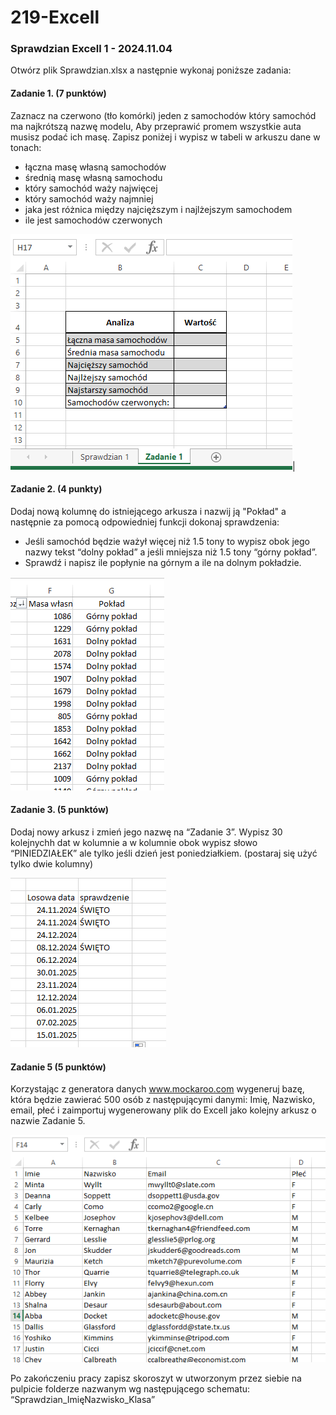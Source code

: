 # 219-Excell

### Sprawdzian Excell 1 - 2024.11.04

Otwórz plik Sprawdzian.xlsx a następnie wykonaj poniższe zadania:

#### Zadanie 1. (7 punktów)
Zaznacz na czerwono (tło komórki) jeden z samochodów który samochód ma najkrótszą nazwę modelu,
Aby przeprawić promem wszystkie auta musisz podać ich masę. Zapisz poniżej i wypisz w tabeli w arkuszu dane w tonach:
- łączna masę własną samochodów
- średnią masę własną samochodu
- który samochód waży najwięcej
- który samochód waży najmniej
- jaka jest różnica między najcięższym i najlżejszym samochodem
- ile jest samochodów czerwonych

![Zadanie 1](Zadanie1.PNG)|



#### Zadanie 2. (4 punkty)
Dodaj nową kolumnę do istniejącego arkusza i nazwij ją "Pokład" a następnie za pomocą odpowiedniej funkcji dokonaj sprawdzenia: 
- Jeśli samochód będzie ważył więcej niż 1.5 tony to wypisz obok jego nazwy tekst “dolny pokład” a jeśli mniejsza niż 1.5 tony “górny pokład”.
- Sprawdź i napisz ile popłynie na górnym a ile na dolnym pokładzie.

![Zadanie 2](Zadanie2.PNG)

#### Zadanie 3. (5 punktów)

Dodaj nowy arkusz i zmień jego nazwę na “Zadanie 3”. Wypisz 30 kolejnychh dat w kolumnie a w kolumnie obok wypisz słowo “PINIEDZIAŁEK” ale tylko jeśli dzień jest poniedziałkiem. (postaraj się użyć tylko dwie kolumny)

![Zadanie 3](Zadanie3.PNG)
<!--
#### Zadanie 4 (7 punktów)

W arkuszu 4 wygeneruj przy pomocy formuł excella 20 losowych adresów IPv4 zbudowanych z czterech liczb z zakresu 0-255. Przykładowy adres to: 158.69.31.17 (użyj funkcji ZŁĄCZ.TEKSTY)

![Zadanie 4](Zadanie4.PNG)
-->

#### Zadanie 5 (5 punktów)

Korzystając z generatora danych www.mockaroo.com wygeneruj bazę, która będzie zawierać 500 osób z następującymi danymi: Imię, Nazwisko, email, płeć i zaimportuj wygenerowany plik do Excell jako kolejny arkusz o nazwie Zadanie 5.

![Zadanie 5](Zadanie5.PNG)


Po zakończeniu pracy zapisz skoroszyt w utworzonym przez siebie na pulpicie folderze nazwanym wg następującego schematu: “Sprawdzian_ImięNazwisko_Klasa”

